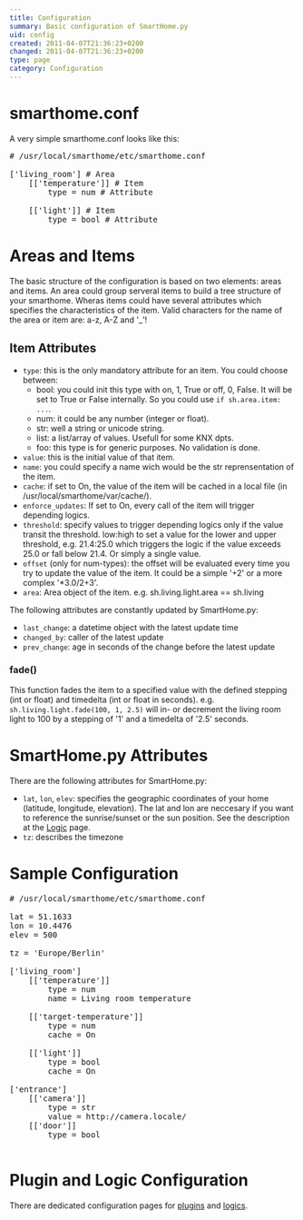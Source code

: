 ```yaml
---
title: Configuration
summary: Basic configuration of SmartHome.py
uid: config
created: 2011-04-07T21:36:23+0200
changed: 2011-04-07T21:36:23+0200
type: page
category: Configuration
---
```



smarthome.conf
==============
A very simple smarthome.conf looks like this:
<pre># /usr/local/smarthome/etc/smarthome.conf

['living_room'] # Area
    [['temperature']] # Item
        type = num # Attribute

    [['light']] # Item
        type = bool # Attribute
</pre>

Areas and Items
===============
The basic structure of the configuration is based on two elements: areas and items.
An area could group serveral items to build a tree structure of your smarthome.
Wheras items could have several attributes which specifies the characteristics of the item.
Valid characters for the name of the area or item are: a-z, A-Z and '_'!

Item Attributes
---------------
 * `type`: this is the only mandatory attribute for an item. You could choose between:
   * bool: you could init this type with on, 1, True or off, 0, False. It will be set to True or False internally. So you could use `if sh.area.item: ...`.
   * num: it could be any number (integer or float).
   * str: well a string or unicode string.
   * list: a list/array of values. Usefull for some KNX dpts.
   * foo: this type is for generic purposes. No validation is done.
 * `value`: this is the initial value of that item.
 * `name`: you could specify a name wich would be the str reprensentation of the item.
 * `cache`: if set to On, the value of the item will be cached in a local file (in /usr/local/smarthome/var/cache/).
 * `enforce_updates`: If set to On, every call of the item will trigger depending logics.
 * `threshold`: specify values to trigger depending logics only if the value transit the threshold. low:high to set a value for the lower and upper threshold, e.g. 21.4:25.0 which triggers the logic if the value exceeds 25.0 or fall below 21.4. Or simply a single value.
 * `offset` (only for num-types): the offset will be evaluated every time you try to update the value of the item. It could be a simple '+2' or a more complex '*3.0/2+3'.
 * `area`: Area object of the item. e.g. sh.living.light.area == sh.living

The following attributes are constantly updated by SmartHome.py:

 * `last_change`: a datetime object with the latest update time
 * `changed_by`: caller of the latest update
 * `prev_change`: age in seconds of the change before the latest update

### fade()
This function fades the item to a specified value with the defined stepping (int or float) and timedelta (int or float in seconds).
e.g. <code>sh.living.light.fade(100, 1, 2.5)</code> will in- or decrement the living room light to 100 by a stepping of '1' and a timedelta of '2.5' seconds.


SmartHome.py Attributes
=======================
There are the following attributes for SmartHome.py:

 * `lat`, `lon`, `elev`: specifies the geographic coordinates of your home (latitude, longitude, elevation). The lat and lon are neccesary if you want to reference the sunrise/sunset or the sun position. See the description at the [Logic](/logic/config/) page.
 * `tz`: describes the timezone

Sample Configuration
====================
<pre># /usr/local/smarthome/etc/smarthome.conf

lat = 51.1633
lon = 10.4476
elev = 500

tz = 'Europe/Berlin'

['living_room']
    [['temperature']]
        type = num
        name = Living room temperature

    [['target-temperature']]
        type = num
        cache = On

    [['light']]
        type = bool
        cache = On

['entrance']
    [['camera']]
        type = str
        value = http://camera.locale/
    [['door']]
        type = bool

</pre>

Plugin and Logic Configuration
==============================
There are dedicated configuration pages for [plugins](/plugins/config/) and [logics](/logic/config/).

